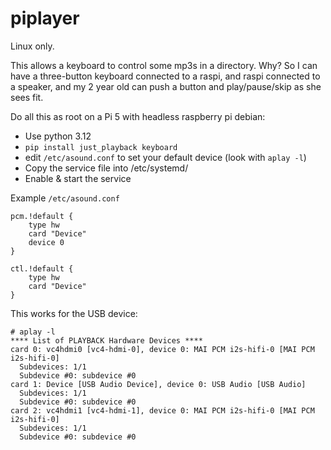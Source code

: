 # piplayer

Linux only.

This allows a keyboard to control some mp3s in a directory. Why? So I can have a three-button keyboard
connected to a raspi, and raspi connected to a speaker, and my 2 year old can push a button and play/pause/skip
as she sees fit.

Do all this as root on a Pi 5 with headless raspberry pi debian:

* Use python 3.12
* `pip install just_playback keyboard`
* edit `/etc/asound.conf` to set your default device (look with `aplay -l`)
* Copy the service file into /etc/systemd/<correct dir>
* Enable & start the service

Example `/etc/asound.conf`

```
pcm.!default {
    type hw
    card "Device"
    device 0
}

ctl.!default {
    type hw
    card "Device"
}
```

This works for the USB device:
```
# aplay -l
**** List of PLAYBACK Hardware Devices ****
card 0: vc4hdmi0 [vc4-hdmi-0], device 0: MAI PCM i2s-hifi-0 [MAI PCM i2s-hifi-0]
  Subdevices: 1/1
  Subdevice #0: subdevice #0
card 1: Device [USB Audio Device], device 0: USB Audio [USB Audio]
  Subdevices: 1/1
  Subdevice #0: subdevice #0
card 2: vc4hdmi1 [vc4-hdmi-1], device 0: MAI PCM i2s-hifi-0 [MAI PCM i2s-hifi-0]
  Subdevices: 1/1
  Subdevice #0: subdevice #0
```
